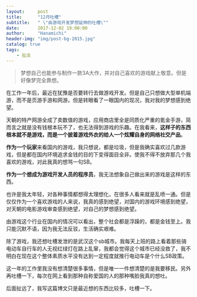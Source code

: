 ```yaml
---
layout:     post
title:      "12月吐槽"
subtitle:   " \"由游戏开发梦想延伸的吐槽\""
date:       2017-12-02 19:00:00
author:     "Hanamichi"
header-img: "img/post-bg-2015.jpg"
catalog: true
tags:
    - 扯淡
---
```


> 梦想自己也能参与制作一款3A大作，并对自己喜欢的游戏献上敬意。但是好像梦完全靠想。

在工作一年后，最近在犹豫是否要转行去做游戏开发。但是自己只想做大型单机端游，而不是页游手游和网游。但是转眼看了一眼国内的现况，我对我的梦想感到绝望。

天朝的特产网游全成了卖数值的游戏，应用商店里全是同质化严重的氪金手游，简而言之就是没有钱根本玩不了，也无法得到游戏的乐趣。在我看来，**这样子的东西根本就不是游戏，而是一个披着游戏外衣的给人一个炫耀自身的网络社交产品**。

**作为一个玩家**来看国内的游戏，我只想说，都是垃圾，但是我确实喜欢过几款游戏，但是都在国内环境追求金钱的目的下变得面目全非。使我不得不放弃那几个我喜欢的游戏，对此我真的想骂一句SB。

**作为一个想成为游戏开发人员的程序员**，我无法想象自己做出来的游戏是这样的东西。

也许是我太年轻，对各种事情都想得太理想化，在很多人看来就是乱喷一通。但是仅仅作为一个喜欢游戏的人来说，我真的感到绝望，对国内的游戏环境感到绝望，对天朝的电影游戏审查感到绝望，对自己的梦想感到绝望。

由游戏这个行业在国内的情况可以看出，整个社会都是浮躁的，都是金钱至上。我只能沉默不语，因为我无法反驳，生活确实艰难。

除了游戏，我还想吐槽发泄的是武汉这个sb城市。我每天上班的路上看着那些骑电动车自行车的人无视红绿灯在路上乱窜，我都会觉得这个城市已经没救了，我不明白在现在这个整体素质水平没有达到一定程度就推行电动车是个什么SB政策。

这一年的工作里我没有想清楚很多事情，但是唯一一件想清楚的是我要移民。另外再吐槽一下，每次在网上看到那种自称爱国的人的那种嘴脸我真的想吐。

后面扯远了，我写这篇博文只是最近想的东西比较多，吐槽一下。